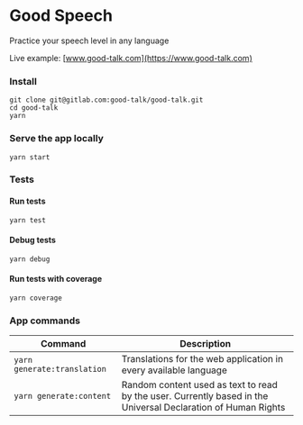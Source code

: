 # Good Speech

Practice your speech level in any language

Live example: [www.good-talk.com](https://www.good-talk.com)

### Install

```
git clone git@gitlab.com:good-talk/good-talk.git
cd good-talk
yarn
```

### Serve the app locally

```
yarn start
```

### Tests

#### Run tests
```
yarn test
```

#### Debug tests

```
yarn debug
```

#### Run tests with coverage

```
yarn coverage
```

### App commands


| Command | Description |
| --- | --- |
| `yarn generate:translation` | Translations for the web application in every available language |
| `yarn generate:content` | Random content used as text to read by the user. Currently based in the Universal Declaration of Human Rights |
